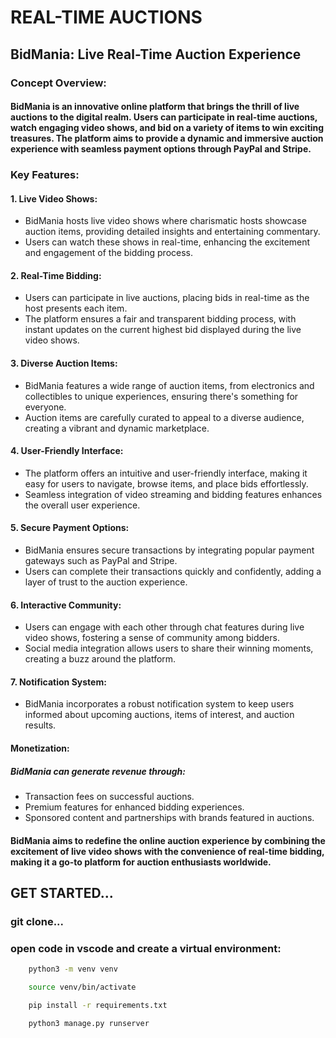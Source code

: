 # REAL-TIME AUCTIONS

## BidMania: Live Real-Time Auction Experience
### Concept Overview:
#### BidMania is an innovative online platform that brings the thrill of live auctions to the digital realm. Users can participate in real-time auctions, watch engaging video shows, and bid on a variety of items to win exciting treasures. The platform aims to provide a dynamic and immersive auction experience with seamless payment options through PayPal and Stripe.

### Key Features:

#### 1. Live Video Shows:
- BidMania hosts live video shows where charismatic hosts showcase auction items, providing detailed insights and   entertaining commentary.
- Users can watch these shows in real-time, enhancing the excitement and engagement of the bidding process.

#### 2. Real-Time Bidding:

- Users can participate in live auctions, placing bids in real-time as the host presents each item.
- The platform ensures a fair and transparent bidding process, with instant updates on the current highest bid displayed during the live video shows.

#### 3. Diverse Auction Items:

- BidMania features a wide range of auction items, from electronics and collectibles to unique experiences, ensuring there's something for everyone.
- Auction items are carefully curated to appeal to a diverse audience, creating a vibrant and dynamic marketplace.

#### 4. User-Friendly Interface:

- The platform offers an intuitive and user-friendly interface, making it easy for users to navigate, browse items, and place bids effortlessly.
- Seamless integration of video streaming and bidding features enhances the overall user experience.

#### 5. Secure Payment Options:

- BidMania ensures secure transactions by integrating popular payment gateways such as PayPal and Stripe.
- Users can complete their transactions quickly and confidently, adding a layer of trust to the auction experience.

#### 6. Interactive Community:

- Users can engage with each other through chat features during live video shows, fostering a sense of community among bidders.
- Social media integration allows users to share their winning moments, creating a buzz around the platform.

#### 7. Notification System:

- BidMania incorporates a robust notification system to keep users informed about upcoming auctions, items of interest, and auction results.

#### Monetization:
##### BidMania can generate revenue through:

- Transaction fees on successful auctions.
- Premium features for enhanced bidding experiences.
- Sponsored content and partnerships with brands featured in auctions.

#### BidMania aims to redefine the online auction experience by combining the excitement of live video shows with the convenience of real-time bidding, making it a go-to platform for auction enthusiasts worldwide.

## GET STARTED...

### git clone...
### open code in vscode and create a virtual environment:
```bash
    python3 -m venv venv

```
```bash
    source venv/bin/activate

```
```bash
    pip install -r requirements.txt

```
```bash
    python3 manage.py runserver

```